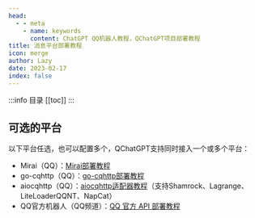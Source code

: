 ```yaml
---
head:
  - - meta
    - name: keywords
      content: ChatGPT QQ机器人教程，QChatGPT项目部署教程
title: 消息平台部署教程
icon: merge
author: Lazy
date: 2023-02-17
index: false
---
```


:::info 目录
[[toc]]
:::

## 可选的平台

以下平台任选，也可以配置多个，QChatGPT支持同时接入一个或多个平台：

- Mirai（QQ）：[Mirai部署教程](mirai.md)
- go-cqhttp（QQ）：[go-cqhttp部署教程](gocq.md)
- aiocqhttp（QQ）：[aiocqhttp适配器教程](aiocqhttp/)（支持Shamrock、Lagrange、LiteLoaderQQNT、NapCat）
- QQ官方机器人（QQ频道）：[QQ 官方 API 部署教程](official.md)
